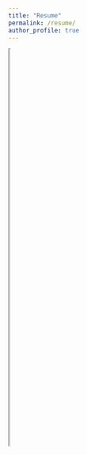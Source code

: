 ```yaml
---
title: "Resume"
permalink: /resume/
author_profile: true
---
```

<iframe src="https://mickeyfeliciano.github.io/FelicianoResume.pdf" width = "1px", min-width="100%" height="800"></iframe>
